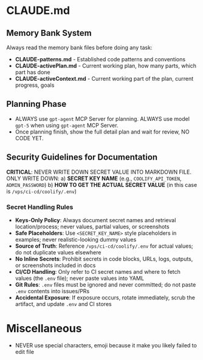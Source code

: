 # CLAUDE.md

## Memory Bank System

Always read the memory bank files before doing any task: 

- **CLAUDE-patterns.md** - Established code patterns and conventions
- **CLAUDE-activePlan.md** - Current working plan, how many parts, which part has done
- **CLAUDE-activeContext.md** - Current working part of the plan, current progress, goals

## Planning Phase

- ALWAYS use `gpt-agent` MCP Server for planning. ALWAYS use model `gpt-5` when using `gpt-agent` MCP Server.
- Once planning finish, show the full detail plan and wait for review, NO CODE YET.

## Security Guidelines for Documentation

**CRITICAL**: NEVER WRITE DOWN SECRET VALUE INTO MARKDOWN FILE. ONLY WRITE DOWN:
a) **SECRET KEY NAME** (e.g., `COOLIFY_API_TOKEN`, `ADMIN_PASSWORD`)
b) **HOW TO GET THE ACTUAL SECRET VALUE** (in this case is `/vps/ci-cd/coolify/.env`)

### Secret Handling Rules

- **Keys-Only Policy**: Always document secret names and retrieval location/process; never values, partial values, or screenshots
- **Safe Placeholders**: Use `<SECRET_KEY_NAME>` style placeholders in examples; never realistic-looking dummy values
- **Source of Truth**: Reference `/vps/ci-cd/coolify/.env` for actual values; do not duplicate values elsewhere
- **No Inline Secrets**: Prohibit secrets in code blocks, URLs, logs, outputs, or screenshots included in docs
- **CI/CD Handling**: Only refer to CI secret names and where to fetch values (the `.env` file); never paste values into YAML
- **Git Rules**: `.env` files must be ignored and never committed; do not paste `.env` contents into issues/PRs
- **Accidental Exposure**: If exposure occurs, rotate immediately, scrub the artifact, and update `.env` and CI stores

# Miscellaneous

- NEVER use special characters, emoji because it make you likely failed to edit file
